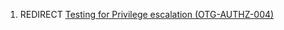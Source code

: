 1.  REDIRECT [Testing for Privilege escalation
    (OTG-AUTHZ-004)](Testing_for_Privilege_escalation_\(OTG-AUTHZ-004\) "wikilink")